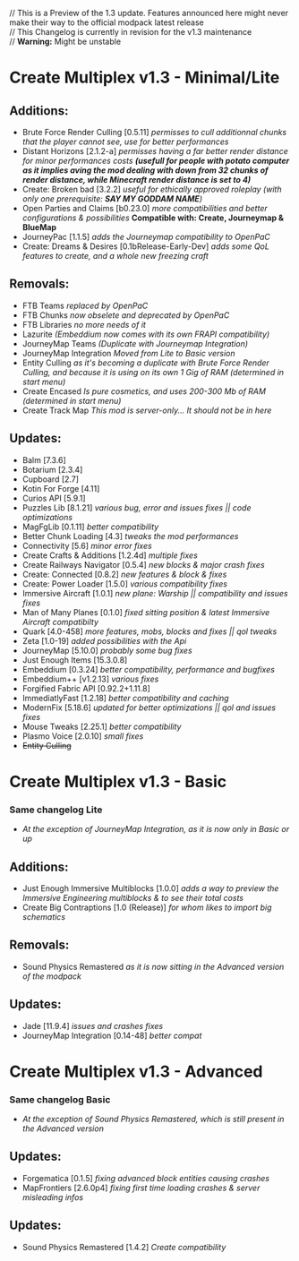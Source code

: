// This is a Preview of the 1.3 update. Features announced here might never make their way to the official modpack latest release <br>
// This Changelog is currently in revision for the v1.3 maintenance <br>
// **Warning:** Might be unstable

# Create Multiplex v1.3 - Minimal/Lite
## Additions:
- Brute Force Render Culling [0.5.11] *permisses to cull additionnal chunks that the player cannot see, use for better performances*
- Distant Horizons [2.1.2-a] *permisses having a far better render distance for minor performances costs* ***(usefull for people with potato computer as it implies aving the mod dealing with down from 32 chunks of render distance, while Minecraft render distance is set to 4)***
- Create: Broken bad [3.2.2] *useful for ethically approved roleplay (with only one prerequisite: **SAY MY GODDAM NAME**)*
- Open Parties and Claims [b0.23.0] *more compatibilities and better configurations & possibilities* **Compatible with: Create, Journeymap & BlueMap**
- JourneyPac [1.1.5] *adds the Journeymap compatibility to OpenPaC*
- Create: Dreams & Desires [0.1bRelease-Early-Dev] *adds some QoL features to create, and a whole new freezing craft*
## Removals:
- FTB Teams *replaced by OpenPaC*
- FTB Chunks *now obselete and deprecated by OpenPaC*
- FTB Libraries *no more needs of it*
- Lazurite *(Embeddium now comes with its own FRAPI compatibility)*
- JourneyMap Teams *(Duplicate with Journeymap Integration)*
- JourneyMap Integration *Moved from Lite to Basic version*
- Entity Culling *as it's becoming a duplicate with Brute Force Render Culling, and because it is using on its own 1 Gig of RAM (determined in start menu)*
- Create Encased *Is pure cosmetics, and uses 200-300 Mb of RAM (determined in start menu)*
- Create Track Map *This mod is server-only... It should not be in here*
## Updates:
- Balm [7.3.6]
- Botarium [2.3.4]
- Cupboard [2.7]
- Kotin For Forge [4.11]
- Curios API [5.9.1]
- Puzzles Lib [8.1.21] *various bug, error and issues fixes || code optimizations*
- MagFgLib [0.1.11] *better compatibility*
- Better Chunk Loading [4.3] *tweaks the mod performances*
- Connectivity [5.6] *minor error fixes*
- Create Crafts & Additions [1.2.4d] *multiple fixes*
- Create Railways Navigator [0.5.4] *new blocks & major crash fixes*
- Create: Connected [0.8.2] *new features & block & fixes*
- Create: Power Loader [1.5.0] *various compatibility fixes*
- Immersive Aircraft [1.0.1] *new plane: Warship || compatibility and issues fixes*
- Man of Many Planes [0.1.0] *fixed sitting position & latest Immersive Aircraft compatibilty*
- Quark [4.0-458] *more features, mobs, blocks and fixes || qol tweaks*
- Zeta [1.0-19] *added possibilities with the Api*
- JourneyMap [5.10.0] *probably some bug fixes*
- Just Enough Items [15.3.0.8]
- Embeddium [0.3.24] *better compatibility, performance and bugfixes*
- Embeddium++ [v1.2.13] *various fixes*
- Forgified Fabric API [0.92.2+1.11.8]
- ImmediatlyFast [1.2.18] *better compatibility and caching*
- ModernFix [5.18.6] *updated for better optimizations || qol and issues fixes*
- Mouse Tweaks [2.25.1] *better compatibility*
- Plasmo Voice [2.0.10] *small fixes*
- ~~Entity Culling~~

# Create Multiplex v1.3 - Basic
### Same changelog **Lite**
- *At the exception of JourneyMap Integration, as it is now only in Basic or up*
## Additions:
- Just Enough Immersive Multiblocks [1.0.0] *adds a way to preview the Immersive Engineering multiblocks & to see their total costs*
- Create Big Contraptions [1.0 (Release)] *for whom likes to import big schematics*
## Removals:
- Sound Physics Remastered *as it is now sitting in the Advanced version of the modpack*
## Updates:
- Jade [11.9.4] *issues and crashes fixes*
- JourneyMap Integration [0.14-48] *better compat*


# Create Multiplex v1.3 - Advanced
### Same changelog **Basic**
- *At the exception of Sound Physics Remastered, which is still present in the Advanced version*
## Updates:
- Forgematica [0.1.5] *fixing advanced block entities causing crashes*
- MapFrontiers [2.6.0p4] *fixing first time loading crashes & server misleading infos*
## Updates:
- Sound Physics Remastered [1.4.2] *Create compatibility*
